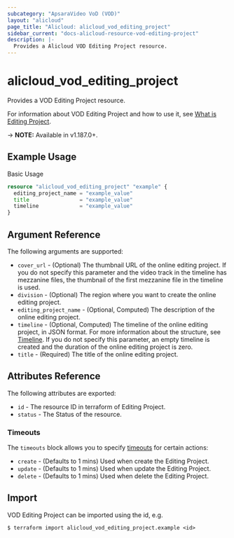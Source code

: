 ```yaml
---
subcategory: "ApsaraVideo VoD (VOD)"
layout: "alicloud"
page_title: "Alicloud: alicloud_vod_editing_project"
sidebar_current: "docs-alicloud-resource-vod-editing-project"
description: |-
  Provides a Alicloud VOD Editing Project resource.
---
```


# alicloud\_vod\_editing\_project

Provides a VOD Editing Project resource.

For information about VOD Editing Project and how to use it, see [What is Editing Project](https://www.alibabacloud.com/help/en/apsaravideo-for-vod/latest/addeditingproject#doc-api-vod-AddEditingProject).

-> **NOTE:** Available in v1.187.0+.

## Example Usage

Basic Usage

```terraform
resource "alicloud_vod_editing_project" "example" {
  editing_project_name = "example_value"
  title                = "example_value"
  timeline             = "example_value"
}
```

## Argument Reference

The following arguments are supported:

* `cover_url` - (Optional) The thumbnail URL of the online editing project. If you do not specify this parameter and the video track in the timeline has mezzanine files, the thumbnail of the first mezzanine file in the timeline is used.
* `division` - (Optional) The region where you want to create the online editing project.
* `editing_project_name` - (Optional, Computed) The description of the online editing project.
* `timeline` - (Optional, Computed) The timeline of the online editing project, in JSON format. For more information about the structure, see [Timeline](https://www.alibabacloud.com/help/en/apsaravideo-for-vod/latest/basic-structures). If you do not specify this parameter, an empty timeline is created and the duration of the online editing project is zero.
* `title` - (Required) The title of the online editing project.

## Attributes Reference

The following attributes are exported:

* `id` - The resource ID in terraform of Editing Project.
* `status` - The Status of the resource.

### Timeouts

The `timeouts` block allows you to specify [timeouts](https://www.terraform.io/docs/configuration-0-11/resources.html#timeouts) for certain actions:

* `create` - (Defaults to 1 mins) Used when create the Editing Project.
* `update` - (Defaults to 1 mins) Used when update the Editing Project.
* `delete` - (Defaults to 1 mins) Used when delete the Editing Project.


## Import

VOD Editing Project can be imported using the id, e.g.

```shell
$ terraform import alicloud_vod_editing_project.example <id>
```